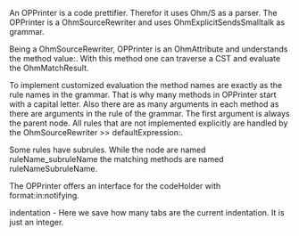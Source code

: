 An OPPrinter is a code prettifier. Therefor it uses Ohm/S as a parser. The OPPrinter is a OhmSourceRewriter and uses OhmExplicitSendsSmalltalk as grammar.

Being a OhmSourceRewriter, OPPrinter is an OhmAttribute and understands the method value:. With this method one can traverse a CST and evaluate the OhmMatchResult.

To implement customized evaluation the method names are exactly as the rule names in the grammar. That is why many methods in OPPrinter start with a capital letter. Also there are as many arguments in each method as there are arguments in the rule of the grammar. The first argument is always the parent node. All rules that are not implemented explicitly are handled by the OhmSourceRewriter >> defaultExpression:.

Some rules have subrules. While the node are named ruleName_subruleName the matching methods are named ruleNameSubruleName.

The OPPrinter offers an interface for the codeHolder with format:in:notifying.

indentation
	- Here we save how many tabs are the current indentation. It is just an integer.
